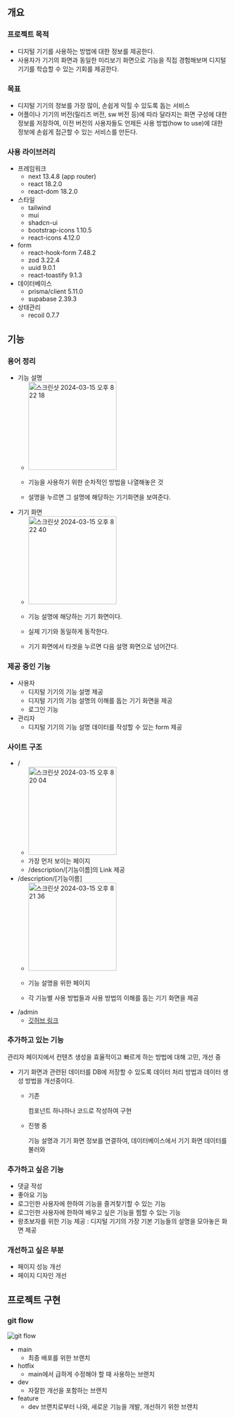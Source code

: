 ## 개요

### 프로젝트 목적

- 디지털 기기를 사용하는 방법에 대한 정보를 제공한다.
- 사용자가 기기의 화면과 동일한 미리보기 화면으로 기능을 직접 경험해보며 디지털 기기를 학습할 수 있는 기회를 제공한다.

### 목표

- 디지털 기기의 정보를 가장 많이, 손쉽게 익힐 수 있도록 돕는 서비스
- 어플이나 기기의 버전(릴리즈 버전, sw 버전 등)에 따라 달라지는 화면 구성에 대한 정보를 저장하여, 이전 버전의 사용자들도 언제든 사용 방법(how to use)에 대한 정보에 손쉽게 접근할 수 있는 서비스를 만든다.

### 사용 라이브러리

- 프레임워크
    - next 13.4.8 (app router)
    - react 18.2.0
    - react-dom 18.2.0
- 스타일
    - tailwind
    - mui
    - shadcn-ui
    - bootstrap-icons 1.10.5
    - react-icons 4.12.0
- form
    - react-hook-form 7.48.2
    - zod 3.22.4
    - uuid 9.0.1
    - react-toastify 9.1.3
- 데이터베이스
    - prisma/client 5.11.0
    - supabase 2.39.3
- 상태관리
    - recoil 0.7.7

## 기능

### 용어 정리

- 기능 설명
    - <img width="200" alt="스크린샷 2024-03-15 오후 8 22 18" src="https://github.com/Ellie998/digitalSSOG-next/assets/89681100/68ff99b1-5036-40f7-b041-0b0a8e931ba7">

    - 기능을 사용하기 위한 순차적인 방법을 나열해놓은 것
    - 설명을 누르면 그 설명에 해당하는 기기화면을 보여준다.
- 기기 화면
    - <img width="200" alt="스크린샷 2024-03-15 오후 8 22 40" src="https://github.com/Ellie998/digitalSSOG-next/assets/89681100/72040163-f919-4164-be37-43b14d6afd88">

    - 기능 설명에 해당하는 기기 화면이다.
    - 실제 기기와 동일하게 동작한다.
    - 기기 화면에서 타겟을 누르면 다음 설명 화면으로 넘어간다.

### 제공 중인 기능

- 사용자
    - 디지털 기기의 기능 설명 제공
    - 디지털 기기의 기능 설명의 이해를 돕는 기기 화면을 제공
    - 로그인 기능
- 관리자
    - 디지털 기기의 기능 설명 데이터를 작성할 수 있는 form 제공

### 사이트 구조

- /   
    - <img width="200" alt="스크린샷 2024-03-15 오후 8 20 04" src="https://github.com/Ellie998/digitalSSOG-next/assets/89681100/6596fff1-c362-40c5-9782-8d9f1bbeb298">
    - 가장 먼저 보이는 페이지
    - /description/[기능이름]의 Link 제공
- /description/[기능이름]
    -    <img width="200" alt="스크린샷 2024-03-15 오후 8 21 36" src="https://github.com/Ellie998/digitalSSOG-next/assets/89681100/e6b6cadb-a218-417c-96ec-be807ec926bd">
 
    - 기능 설명을 위한 페이지
    - 각 기능별 사용 방법들과 사용 방법의 이해를 돕는 기기 화면을 제공
- /admin
    - [깃허브 링크](https://github.com/Ellie998/digitalSSOG-vanila)

### 추가하고 있는 기능

관리자 페이지에서 컨텐츠 생성을 효율적이고 빠르게 하는 방법에 대해 고민, 개선 중

- 기기 화면과 관련된 데이터를 DB에 저장할 수 있도록 데이터 처리 방법과 데이터 생성 방법을 개선중이다.
    - 기존
        
        컴포넌트 하나하나 코드로 작성하여 구현
        
    - 진행 중
        
        기능 설명과 기기 화면 정보를 연결하여, 데이터베이스에서 기기 화면 데이터를 불러와 
        

### 추가하고 싶은 기능

- 댓글 작성
- 좋아요 기능
- 로그인한 사용자에 한하여 기능을 즐겨찾기할 수 있는 기능
- 로그인한 사용자에 한하여 배우고 싶은 기능을 찜할 수 있는 기능
- 왕초보자를 위한 기능 제공 : 디지털 기기의 가장 기본 기능들의 설명을 모아놓은 화면 제공

### 개선하고 싶은 부분

- 페이지 성능 개선
- 페이지 디자인 개선

## 프로젝트 구현

### git flow

![git flow](https://github.com/Ellie998/digitalSSOG-next/assets/89681100/a39e8825-8ee2-4142-8eaf-445aa63e088f)

- main
    - 최종 배포를 위한 브랜치
- hotfix
    - main에서 급하게 수정해야 할 때 사용하는 브랜치
- dev
    - 자잘한 개선을 포함하는 브랜치
- feature
    - dev 브랜치로부터 나와, 새로운 기능을 개발, 개선하기 위한 브랜치
